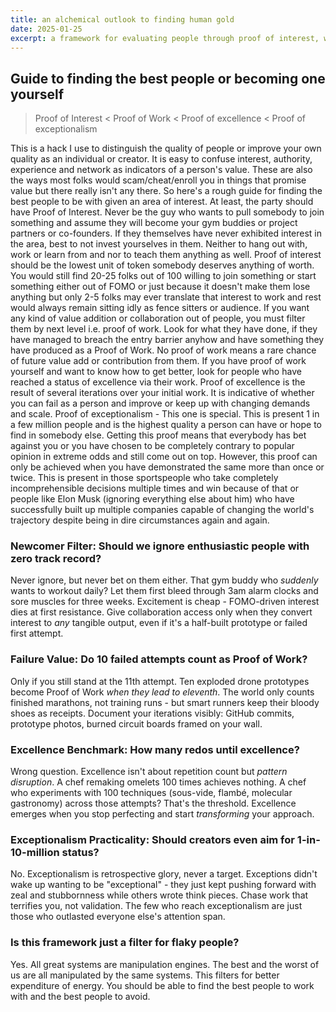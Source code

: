```yaml
---
title: an alchemical outlook to finding human gold
date: 2025-01-25
excerpt: a framework for evaluating people through proof of interest, work, excellence, and exceptionalism
---
```


## Guide to finding the best people or becoming one yourself
> Proof of Interest < Proof of Work < Proof of excellence < Proof of exceptionalism

This is a hack I use to distinguish the quality of people or improve your own quality as an individual or creator. It is easy to confuse interest, authority, experience and network as indicators of a person's value. These are also the ways most folks would scam/cheat/enroll you in things that promise value but there really isn't any there.
So here's a rough guide for finding the best people to be with given an area of interest.
At least, the party should have Proof of Interest. Never be the guy who wants to pull somebody to join something and assume they will become your gym buddies or project partners or co-founders. If they themselves have never exhibited interest in the area, best to not invest yourselves in them. Neither to hang out with, work or learn from and nor to teach them anything as well. Proof of interest should be the lowest unit of token somebody deserves anything of worth.
You would still find 20-25 folks out of 100 willing to join something or start something either out of FOMO or just because it doesn't make them lose anything but only 2-5 folks may ever translate that interest to work and rest would always remain sitting idly as fence sitters or audience. If you want any kind of value addition or collaboration out of people, you must filter them by next level i.e. proof of work. Look for what they have done, if they have managed to breach the entry barrier anyhow and have something they have produced as a Proof of Work. No proof of work means a rare chance of future value add or contribution from them.
If you have proof of work yourself and want to know how to get better, look for people who have reached a status of excellence via their work. Proof of excellence is the result of several iterations over your initial work. It is indicative of whether you can fail as a person and improve or keep up with changing demands and scale.
Proof of exceptionalism - This one is special. This is present 1 in a few million people and is the highest quality a person can have or hope to find in somebody else. Getting this proof means that everybody has bet against you or you have chosen to be completely contrary to popular opinion in extreme odds and still come out on top. However, this proof can only be achieved when you have demonstrated the same more than once or twice. This is present in those sportspeople who take completely incomprehensible decisions multiple times and win because of that or people like Elon Musk (ignoring everything else about him) who have successfully built up multiple companies capable of changing the world's trajectory despite being in dire circumstances again and again.
### Newcomer Filter: Should we ignore enthusiastic people with zero track record?
Never ignore, but never bet on them either. That gym buddy who *suddenly* wants to workout daily? Let them first bleed through 3am alarm clocks and sore muscles for three weeks. Excitement is cheap - FOMO-driven interest dies at first resistance. Give collaboration access only when they convert interest to *any* tangible output, even if it's a half-built prototype or failed first attempt.
### Failure Value: Do 10 failed attempts count as Proof of Work?
Only if you still stand at the 11th attempt. Ten exploded drone prototypes become Proof of Work *when they lead to eleventh*. The world only counts finished marathons, not training runs - but smart runners keep their bloody shoes as receipts. Document your iterations visibly: GitHub commits, prototype photos, burned circuit boards framed on your wall.
### Excellence Benchmark: How many redos until excellence?
Wrong question. Excellence isn't about repetition count but *pattern disruption*. A chef remaking omelets 100 times achieves nothing. A chef who experiments with 100 techniques (sous-vide, flambé, molecular gastronomy) across those attempts? That's the threshold. Excellence emerges when you stop perfecting and start *transforming* your approach.
### Exceptionalism Practicality: Should creators even aim for 1-in-10-million status?
No. Exceptionalism is retrospective glory, never a target. Exceptions didn't wake up wanting to be "exceptional" - they just kept pushing forward with zeal and stubbornness while others wrote think pieces. Chase work that terrifies you, not validation. The few who reach exceptionalism are just those who outlasted everyone else's attention span.
### Is this framework just a filter for flaky people?
Yes. All great systems are manipulation engines. The best and the worst of us are all manipulated by the same systems. This filters for better expenditure of energy. You should be able to find the best people to work with and the best people to avoid.